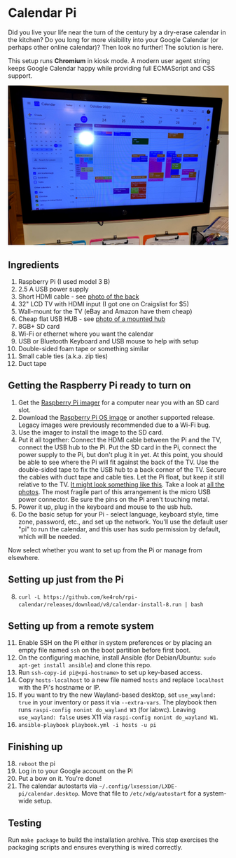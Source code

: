 # Calendar Pi
Did you live your life near the turn of the century by a dry-erase 
calendar in the kitchen?  Do you long for more visibility into your 
Google Calendar (or perhaps other online calendar)?  Then look no
further!  The solution is here.

This setup runs **Chromium** in kiosk mode. A modern user agent string keeps
Google Calendar happy while providing full ECMAScript and CSS support.

![Photo of the finished product mounted on a wall near clipboards, dry-erase, and files.](photos/Overview.jpg)

## Ingredients
1. Raspberry Pi (I used model 3 B)
2. 2.5 A USB power supply
3. Short HDMI cable - see [photo of the back](photos/Back.jpg)
4. 32" LCD TV with HDMI input (I got one on Craigslist for $5)
5. Wall-mount for the TV (eBay and Amazon have them cheap)
6. Cheap flat USB HUB - see [photo of a mounted hub](photos/USBHub.jpg)
7. 8GB+ SD card
8. Wi-Fi or ethernet where you want the calendar
9. USB or Bluetooth Keyboard and USB mouse to help with setup
10. Double-sided foam tape or something similar
11. Small cable ties (a.k.a. zip ties) 
12. Duct tape

## Getting the Raspberry Pi ready to turn on 
1. Get the [Raspberry Pi imager](https://www.raspberrypi.org/downloads/) for a computer near you with an SD card slot.
2. Download the [Raspberry Pi OS image](https://downloads.raspberrypi.org/raspios_armhf_latest) or another supported release. Legacy images were previously recommended due to a Wi-Fi bug.
3. Use the imager to install the image to the SD card.
4. Put it all together: Connect the HDMI cable between the Pi and the TV, connect the USB hub to the Pi.
Put the SD card in the Pi, connect the power supply to the Pi, but don't plug it in yet. 
At this point, you should be able to see where the Pi will fit against the back of the TV.  Use the double-sided tape to fix the
USB hub to a back corner of the TV. Secure the cables with duct tape and cable ties. Let the Pi float, but keep it still relative
to the TV. [It might look something like this](photos/Back.jpg).  Take a look at [all the photos](photos).  The most fragile
part of this arrangement is the micro USB power connector.  Be sure the pins on the Pi aren't touching metal.
5. Power it up, plug in the keyboard and mouse to the usb hub.
6. Do the basic setup for your Pi - select language, keyboard style, time zone, password, etc., and set up the network.  You'll
use the default user "pi" to run the calendar, and this user has sudo permission by default, which will be needed.

Now select whether you want to set up from the Pi or manage from elsewhere.

## Setting up just from the Pi
8. `curl -L https://github.com/ke4roh/rpi-calendar/releases/download/v8/calendar-install-8.run | bash`

## Setting up from a remote system
11. Enable SSH on the Pi either in system preferences or by placing an empty file named `ssh` on the boot partition before first boot.
12. On the configuring machine, install Ansible (for Debian/Ubuntu: `sudo apt-get install ansible`) and clone this repo.
13. Run `ssh-copy-id pi@<pi-hostname>` to set up key-based access.
14. Copy `hosts-localhost` to a new file named `hosts` and replace `localhost` with the Pi's hostname or IP.
15. If you want to try the new Wayland-based desktop, set `use_wayland: true` in
    your inventory or pass it via `--extra-vars`. The playbook then runs
    `raspi-config nonint do_wayland W3` (for labwc). Leaving `use_wayland: false`
    uses X11 via `raspi-config nonint do_wayland W1`.
16. `ansible-playbook playbook.yml -i hosts -u pi`

## Finishing up
18. `reboot` the pi
19. Log in to your Google account on the Pi
20. Put a bow on it. You're done!
21. The calendar autostarts via `~/.config/lxsession/LXDE-pi/calendar.desktop`.
    Move that file to `/etc/xdg/autostart` for a system-wide setup.

## Testing
Run `make package` to build the installation archive. This step exercises the
packaging scripts and ensures everything is wired correctly.
